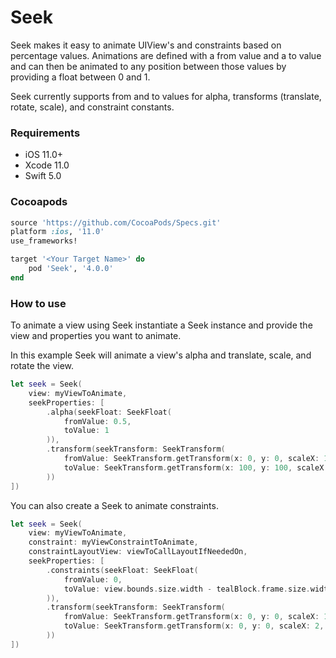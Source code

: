 Seek
====

Seek makes it easy to animate UIView's and constraints based on percentage values.  Animations are defined with a from value and a to value and can then be animated to any position between those values by providing a float between 0 and 1.

Seek currently supports from and to values for alpha, transforms (translate, rotate, scale), and constraint constants.

### Requirements

- iOS 11.0+
- Xcode 11.0
- Swift 5.0

### Cocoapods

```ruby
source 'https://github.com/CocoaPods/Specs.git'
platform :ios, '11.0'
use_frameworks!

target '<Your Target Name>' do
    pod 'Seek', '4.0.0'
end
```

### How to use

To animate a view using Seek instantiate a Seek instance and provide the view and properties you want to animate.

In this example Seek will animate a view's alpha and translate, scale, and rotate the view.

```swift
let seek = Seek(
    view: myViewToAnimate,
    seekProperties: [
        .alpha(seekFloat: SeekFloat(
            fromValue: 0.5, 
            toValue: 1
        )),
        .transform(seekTransform: SeekTransform(
            fromValue: SeekTransform.getTransform(x: 0, y: 0, scaleX: 1, scaleY: 1, rotationDegrees: 0), 
            toValue: SeekTransform.getTransform(x: 100, y: 100, scaleX: 1.4, scaleY: 1.4, rotationDegrees: 30)
        ))
])
```

You can also create a Seek to animate constraints.

```swift
let seek = Seek(
    view: myViewToAnimate,
    constraint: myViewConstraintToAnimate,
    constraintLayoutView: viewToCallLayoutIfNeededOn,
    seekProperties: [
        .constraints(seekFloat: SeekFloat(
            fromValue: 0, 
            toValue: view.bounds.size.width - tealBlock.frame.size.width
        )), 
        .transform(seekTransform: SeekTransform(
            fromValue: SeekTransform.getTransform(x: 0, y: 0, scaleX: 1, scaleY: 1, rotationDegrees: 0), 
            toValue: SeekTransform.getTransform(x: 0, y: 0, scaleX: 2, scaleY: 2, rotationDegrees: 50)
        ))
])
```
